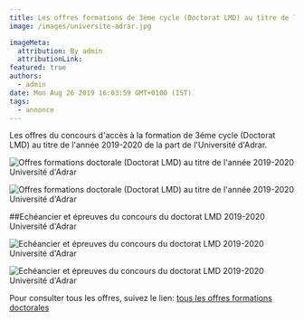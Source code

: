 ```yaml
---
title: Les offres formations de 3ème cycle (Doctorat LMD) au titre de l’année 2019/2020 Université d'Adrar.
image: /images/universite-adrar.jpg

imageMeta:
  attribution: By admin
  attributionLink:
featured: true
authors:
  - admin
date: Mon Aug 26 2019 16:03:59 GMT+0100 (IST)
tags:
  - annonce
---
```

Les offres du concours d'accès à la formation de 3éme cycle (Doctorat LMD) au titre de l'année 2019-2020 de la part de l'Université d'Adrar.

![Offres formations doctorale (Doctorat LMD) au titre de l'année 2019-2020 Université d'Adrar](/images/offres-formations-doctorale-universite-d-adrar.jpg)

![Offres formations doctorale (Doctorat LMD) au titre de l'année 2019-2020 Université d'Adrar](/images/offres-formations-doctorale-universite-d-adrar-2.jpg)

##Echéancier et épreuves du concours du doctorat LMD 2019-2020 Université d'Adrar

![Echéancier et épreuves du concours du doctorat LMD 2019-2020  Université d'Adrar](/images/epreuve-doctorat-lmd-adrar.jpg)

![Echéancier et épreuves du concours du doctorat LMD 2019-2020  Université d'Adrar](/images/epreuve-doctorat-lmd-adrar-2.jpg)

Pour consulter tous les offres, suivez le lien: [tous les offres formations doctorales](/tous-les-offres-de-formations-doctorale-lmd-2019-2020/)
